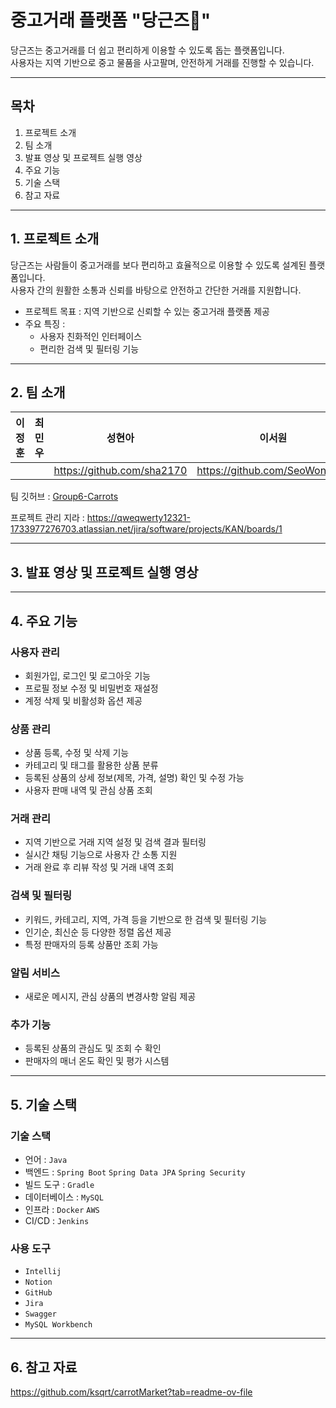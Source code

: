 # 중고거래 플랫폼 "당근즈🥕"
당근즈는 중고거래를 더 쉽고 편리하게 이용할 수 있도록 돕는 플랫폼입니다.<br>
사용자는 지역 기반으로 중고 물품을 사고팔며, 안전하게 거래를 진행할 수 있습니다.

---

## 목차

1. 프로젝트 소개
2. 팀 소개
3. 발표 영상 및 프로젝트 실행 영상
4. 주요 기능
5. 기술 스택
6. 참고 자료

---

## 1. 프로젝트 소개

당근즈는 사람들이 중고거래를 보다 편리하고 효율적으로 이용할 수 있도록 설계된 플랫폼입니다.<br>
사용자 간의 원활한 소통과 신뢰를 바탕으로 안전하고 간단한 거래를 지원합니다.

- 프로젝트 목표 : 지역 기반으로 신뢰할 수 있는 중고거래 플랫폼 제공
- 주요 특징 :
    - 사용자 친화적인 인터페이스<br>
    - 편리한 검색 및 필터링 기능

---

## 2. 팀 소개

|                **이정훈** |                **최민우** |               **성현아** |                  **이서원** |
| --- | --- | --- | --- |
|  |  | https://github.com/sha2170 | https://github.com/SeoWonLeee |

팀 깃허브 :  [Group6-Carrots](https://github.com/Group6-Carrots)

프로젝트 관리 지라 : https://qweqwerty12321-1733977276703.atlassian.net/jira/software/projects/KAN/boards/1

---

## 3. 발표 영상 및 프로젝트 실행 영상

[]()

---

## 4. 주요 기능

### 사용자 관리

- 회원가입, 로그인 및 로그아웃 기능
- 프로필 정보 수정 및 비밀번호 재설정
- 계정 삭제 및 비활성화 옵션 제공

### 상품 관리

- 상품 등록, 수정 및 삭제 기능
- 카테고리 및 태그를 활용한 상품 분류
- 등록된 상품의 상세 정보(제목, 가격, 설명) 확인 및 수정 가능
- 사용자 판매 내역 및 관심 상품 조회

### 거래 관리

- 지역 기반으로 거래 지역 설정 및 검색 결과 필터링
- 실시간 채팅 기능으로 사용자 간 소통 지원
- 거래 완료 후 리뷰 작성 및 거래 내역 조회

### 검색 및 필터링

- 키워드, 카테고리, 지역, 가격 등을 기반으로 한 검색 및 필터링 기능
- 인기순, 최신순 등 다양한 정렬 옵션 제공
- 특정 판매자의 등록 상품만 조회 가능

### 알림 서비스

- 새로운 메시지, 관심 상품의 변경사항 알림 제공

### 추가 기능

- 등록된 상품의 관심도 및 조회 수 확인
- 판매자의 매너 온도 확인 및 평가 시스템

---

## 5. 기술 스택

### 기술 스택

- 언어 : `Java`
- 백엔드 : `Spring Boot`  `Spring Data JPA`  `Spring Security`
- 빌드 도구 : `Gradle`
- 데이터베이스 : `MySQL`
- 인프라 : `Docker`  `AWS`
- CI/CD : `Jenkins`

### 사용 도구

- `Intellij`
- `Notion`
- `GitHub`
- `Jira`
- `Swagger`
- `MySQL Workbench`

---

## 6. 참고 자료

https://github.com/ksqrt/carrotMarket?tab=readme-ov-file

